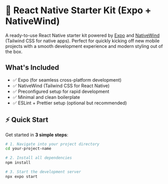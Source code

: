 # 🚀 React Native Starter Kit (Expo + NativeWind)

A ready-to-use React Native starter kit powered by [Expo](https://expo.dev/) and [NativeWind](https://www.nativewind.dev/) (Tailwind CSS for native apps). Perfect for quickly kicking off new mobile projects with a smooth development experience and modern styling out of the box.

## What's Included

- ✅ Expo (for seamless cross-platform development)
- ✅ NativeWind (Tailwind CSS for React Native)
- ✅ Preconfigured setup for rapid development
- ✅ Minimal and clean boilerplate
- ✅ ESLint + Prettier setup (optional but recommended)

## ⚡ Quick Start

Get started in **3 simple steps**:

```bash
# 1. Navigate into your project directory
cd your-project-name

# 2. Install all dependencies
npm install

# 3. Start the development server
npx expo start
